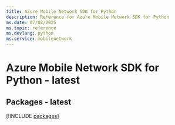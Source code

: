 ```yaml
---
title: Azure Mobile Network SDK for Python
description: Reference for Azure Mobile Network SDK for Python
ms.date: 07/02/2025
ms.topic: reference
ms.devlang: python
ms.service: mobilenetwork
---
```

# Azure Mobile Network SDK for Python - latest
## Packages - latest
[!INCLUDE [packages](mobile-network-index.md)]